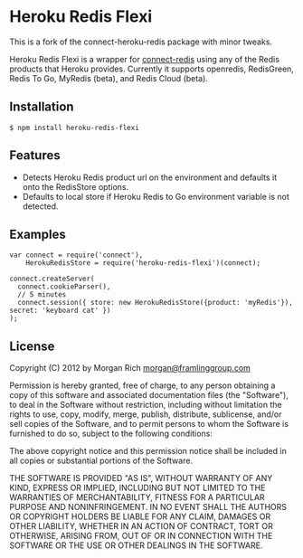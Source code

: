 # Heroku Redis Flexi
This is a fork of the connect-heroku-redis package with minor tweaks.

Heroku Redis Flexi is a wrapper for [connect-redis](https://github.com/visionmedia/connect-redis) using any of the Redis products
that Heroku provides.  Currently it supports openredis, RedisGreen, Redis To Go, MyRedis (beta), and Redis Cloud (beta).
     
      
## Installation

    $ npm install heroku-redis-flexi
    
## Features

  * Detects Heroku Redis product url on the environment and defaults it onto the RedisStore options.
  * Defaults to local store if Heroku Redis to Go environment variable is not detected.
    
## Examples

    var connect = require('connect'), 
        HerokuRedisStore = require('heroku-redis-flexi')(connect);

    connect.createServer(
      connect.cookieParser(),
      // 5 minutes
      connect.session({ store: new HerokuRedisStore({product: 'myRedis'}), secret: 'keyboard cat' })
    );
    
## License

Copyright (C) 2012 by Morgan Rich <morgan@framlinggroup.com>

Permission is hereby granted, free of charge, to any person obtaining a copy
of this software and associated documentation files (the "Software"), to deal
in the Software without restriction, including without limitation the rights
to use, copy, modify, merge, publish, distribute, sublicense, and/or sell
copies of the Software, and to permit persons to whom the Software is
furnished to do so, subject to the following conditions:

The above copyright notice and this permission notice shall be included in
all copies or substantial portions of the Software.

THE SOFTWARE IS PROVIDED "AS IS", WITHOUT WARRANTY OF ANY KIND, EXPRESS OR
IMPLIED, INCLUDING BUT NOT LIMITED TO THE WARRANTIES OF MERCHANTABILITY,
FITNESS FOR A PARTICULAR PURPOSE AND NONINFRINGEMENT. IN NO EVENT SHALL THE
AUTHORS OR COPYRIGHT HOLDERS BE LIABLE FOR ANY CLAIM, DAMAGES OR OTHER
LIABILITY, WHETHER IN AN ACTION OF CONTRACT, TORT OR OTHERWISE, ARISING FROM,
OUT OF OR IN CONNECTION WITH THE SOFTWARE OR THE USE OR OTHER DEALINGS IN
THE SOFTWARE.